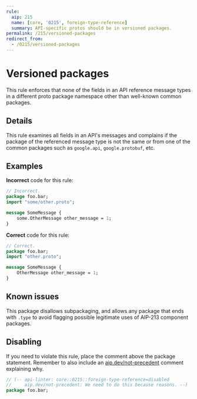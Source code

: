 ```yaml
---
rule:
  aip: 215
  name: [core, '0215', foreign-type-reference]
  summary: API-specific protos should be in versioned packages.
permalink: /215/versioned-packages
redirect_from:
  - /0215/versioned-packages
---
```


# Versioned packages

This rule enforces that none of the fields in an API reference message types in a different
proto package namespace other than well-known common packages.

## Details

This rule examines all fields in an API's messages and complains if the package of the
referenced message type is not the same or from one of the common packages such as
`google.api`, `google.protobuf`, etc.

## Examples

**Incorrect** code for this rule:

```proto
// Incorrect.
package foo.bar;
import "some/other.proto";

message SomeMessage {
    some.OtherMessage other_message = 1;
}
```

**Correct** code for this rule:

```proto
// Correct.
package foo.bar;
import "other.proto";

message SomeMessage {
    OtherMessage other_message = 1;
}
```

## Known issues

This package disallows subpackaging, and allows any package that ends with `.type` to
avoid flagging possible legitimate uses of AIP-213 component packages.

## Disabling

If you need to violate this rule, place the comment above the package statement.
Remember to also include an [aip.dev/not-precedent][] comment explaining why.

```proto
// (-- api-linter: core::0215::foreign-type-reference=disabled
//     aip.dev/not-precedent: We need to do this because reasons. --)
package foo.bar;
```

[aip-215]: https://aip.dev/215
[aip.dev/not-precedent]: https://aip.dev/not-precedent
